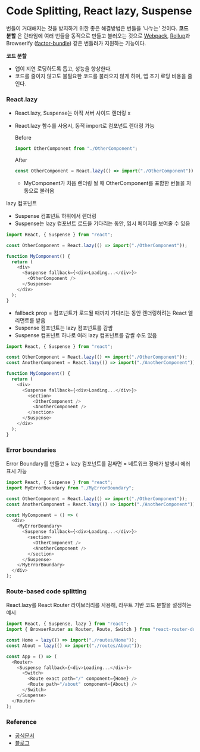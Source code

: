 # Code Splitting, React lazy, Suspense

번들이 거대해지는 것을 방지하기 위한 좋은 해결방법은 번들을 '나누는' 것이다. **코드 분할** 은 런타임에 여러 번들을 동적으로 만들고 불러오는 것으로 [Webpack](https://webpack.js.org/guides/code-splitting/), [Rollup](https://rollupjs.org/guide/en/#code-splitting)과 Browserify ([factor-bundle](https://github.com/browserify/factor-bundle)) 같은 번들러가 지원하는 기능이다.

**코드 분할**

- 앱이 지연 로딩하도록 돕고, 성능을 향상한다.
- 코드를 줄이지 않고도 불필요한 코드를 불러오지 않게 하며, 앱 초기 로딩 비용을 줄인다.

### React.lazy

- React.lazy, Suspense는 아직 서버 사이드 렌더링 x
- React.lazy 함수를 사용시, 동적 import로 컴포넌트 렌더링 가능

  Before

  ```js
  import OtherComponent from "./OtherComponent";
  ```

  After

  ```js
  const OtherComponent = React.lazy(() => import("./OtherComponent"));
  ```

  - MyComponent가 처음 렌더링 될 때 OtherComponent를 포함한 번들을 자동으로 불러옴

lazy 컴포넌트

- Suspense 컴포넌트 하위에서 렌더링
- Suspense는 lazy 컴포넌트 로드을 기다리는 동안, 임시 페이지를 보여줄 수 있음

```js
import React, { Suspense } from "react";

const OtherComponent = React.lazy(() => import("./OtherComponent"));

function MyComponent() {
  return (
    <div>
      <Suspense fallback={<div>Loading...</div>}>
        <OtherComponent />
      </Suspense>
    </div>
  );
}
```

- fallback prop = 컴포넌트가 로드될 때까지 기다리는 동안 렌더링하려는 React 엘리먼트를 받음
- Suspense 컴포넌트는 lazy 컴포넌트를 감쌈
- Suspense 컴포넌트 하나로 여러 lazy 컴포넌트를 감쌀 수도 있음

```js
import React, { Suspense } from "react";

const OtherComponent = React.lazy(() => import("./OtherComponent"));
const AnotherComponent = React.lazy(() => import("./AnotherComponent"));

function MyComponent() {
  return (
    <div>
      <Suspense fallback={<div>Loading...</div>}>
        <section>
          <OtherComponent />
          <AnotherComponent />
        </section>
      </Suspense>
    </div>
  );
}
```

### Error boundaries

Error Boundary를 만들고 + lazy 컴포넌트를 감싸면 = 네트워크 장애가 발생시 에러표시 가능

```js
import React, { Suspense } from "react";
import MyErrorBoundary from "./MyErrorBoundary";

const OtherComponent = React.lazy(() => import("./OtherComponent"));
const AnotherComponent = React.lazy(() => import("./AnotherComponent"));

const MyComponent = () => (
  <div>
    <MyErrorBoundary>
      <Suspense fallback={<div>Loading...</div>}>
        <section>
          <OtherComponent />
          <AnotherComponent />
        </section>
      </Suspense>
    </MyErrorBoundary>
  </div>
);
```

### Route-based code splitting

React.lazy를 React Router 라이브러리를 사용해, 라우트 기반 코드 분할을 설정하는 예시

```js
import React, { Suspense, lazy } from "react";
import { BrowserRouter as Router, Route, Switch } from "react-router-dom";

const Home = lazy(() => import("./routes/Home"));
const About = lazy(() => import("./routes/About"));

const App = () => (
  <Router>
    <Suspense fallback={<div>Loading...</div>}>
      <Switch>
        <Route exact path="/" component={Home} />
        <Route path="/about" component={About} />
      </Switch>
    </Suspense>
  </Router>
);
```

### Reference

- [공식문서](https://ko.reactjs.org/docs/code-splitting.html)<br>
- [블로그](https://velog.io/@ansrjsdn/React.lazy-%EC%82%AC%EC%9A%A9%ED%95%B4%EB%B3%B4%EA%B8%B0)
